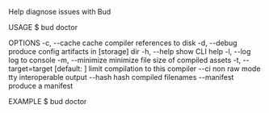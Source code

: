 Help diagnose issues with Bud

USAGE
$ bud doctor

OPTIONS
-c, --cache cache compiler references to disk
-d, --debug produce config artifacts in [storage] dir
-h, --help show CLI help
-l, --log log to console
-m, --minimize minimize file size of compiled assets
-t, --target=target [default: ] limit compilation to this compiler
--ci non raw mode tty interoperable output
--hash hash compiled filenames
--manifest produce a manifest

EXAMPLE
$ bud doctor
